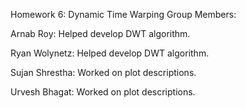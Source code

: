 Homework 6: Dynamic Time Warping
Group Members:

Arnab Roy: Helped develop DWT algorithm.

Ryan Wolynetz: Helped develop DWT algorithm.

Sujan Shrestha: Worked on plot descriptions.

Urvesh Bhagat: Worked on plot descriptions.
